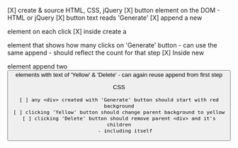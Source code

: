 [X] create & source HTML, CSS, jQuery
[X] button element on the DOM
    - HTML or jQuery
    [X] button text reads 'Generate'
    [X] append a new <div> element on each click
        [X] inside create a <p> element that shows how many clicks on 'Generate' button
            - can use the same append
            - should reflect the count for that step
    [X] Inside new <div> element append two <button> elements with text of 'Yellow' & 'Delete'
        - can again reuse append from first step
    
   CSS

    [ ] any <div> created with 'Generate' button should start with red background
    [ ] clicking 'Yellow' button should change parent background to yellow
    [ ] clicking 'Delete' button should remove parent <div> and it's children
        - including itself
    